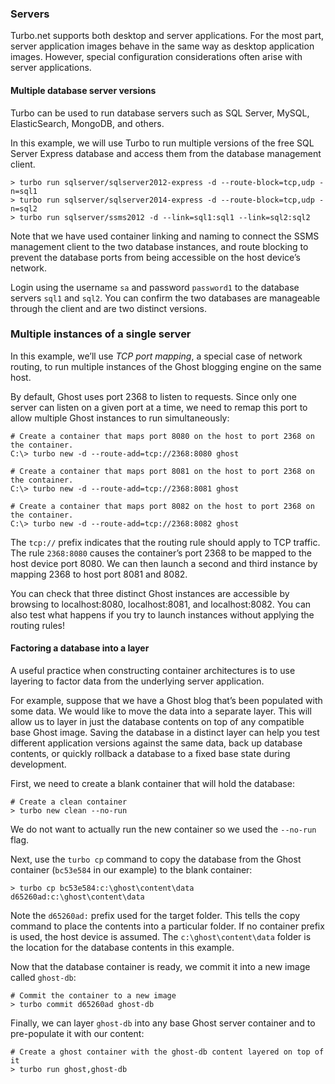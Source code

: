 ### Servers

Turbo.net supports both desktop and server applications. For the most part, server application images behave in the same way as desktop application images. However, special configuration considerations often arise with server applications.

#### Multiple database server versions

Turbo can be used to run database servers such as SQL Server, MySQL, ElasticSearch, MongoDB, and others.

In this example, we will use Turbo to run multiple versions of the free SQL Server Express database and access them from the database management client.

```
> turbo run sqlserver/sqlserver2012-express -d --route-block=tcp,udp -n=sql1
> turbo run sqlserver/sqlserver2014-express -d --route-block=tcp,udp -n=sql2
> turbo run sqlserver/ssms2012 -d --link=sql1:sql1 --link=sql2:sql2
```

Note that we have used container linking and naming to connect the SSMS management client to the two database instances, and route blocking to prevent the database ports from being accessible on the host device’s network.

Login using the username `sa` and password `password1` to the database servers `sql1` and `sql2`. You can confirm the two databases are manageable through the client and are two distinct versions.

### Multiple instances of a single server

In this example, we’ll use *TCP port mapping*, a special case of network routing, to run multiple instances of the Ghost blogging engine on the same host.

By default, Ghost uses port 2368 to listen to requests. Since only one server can listen on a given port at a time, we need to remap this port to allow multiple Ghost instances to run simultaneously:

```
# Create a container that maps port 8080 on the host to port 2368 on the container.
C:\> turbo new -d --route-add=tcp://2368:8080 ghost

# Create a container that maps port 8081 on the host to port 2368 on the container.
C:\> turbo new -d --route-add=tcp://2368:8081 ghost

# Create a container that maps port 8082 on the host to port 2368 on the container.
C:\> turbo new -d --route-add=tcp://2368:8082 ghost
```

The `tcp://` prefix indicates that the routing rule should apply to TCP traffic. The rule `2368:8080` causes the container’s port 2368 to be mapped to the host device port 8080. We can then launch a second and third instance by mapping 2368 to host port 8081 and 8082.

You can check that three distinct Ghost instances are accessible by browsing to localhost:8080, localhost:8081, and localhost:8082. You can also test what happens if you try to launch instances without applying the routing rules!

#### Factoring a database into a layer

A useful practice when constructing container architectures is to use layering to factor data from the underlying server application.

For example, suppose that we have a Ghost blog that’s been populated with some data. We would like to move the data into a separate layer. This will allow us to layer in just the database contents on top of any compatible base Ghost image. Saving the database in a distinct layer can help you test different application versions against the same data, back up database contents, or quickly rollback a database to a fixed base state during development.

First, we need to create a blank container that will hold the database:

```
# Create a clean container
> turbo new clean --no-run
```

We do not want to actually run the new container so we used the `--no-run` flag.

Next, use the `turbo cp` command to copy the database from the Ghost container (`bc53e584` in our example) to the blank container:

```
> turbo cp bc53e584:c:\ghost\content\data d65260ad:c:\ghost\content\data
```

Note the `d65260ad:` prefix used for the target folder. This tells the copy command to place the contents into a particular folder. If no container prefix is used, the host device is assumed. The `c:\ghost\content\data` folder is the location for the database contents in this example.

Now that the database container is ready, we commit it into a new image called `ghost-db`:

```
# Commit the container to a new image
> turbo commit d65260ad ghost-db
```

Finally, we can layer `ghost-db` into any base Ghost server container and to pre-populate it with our content:

```
# Create a ghost container with the ghost-db content layered on top of it
> turbo run ghost,ghost-db
```